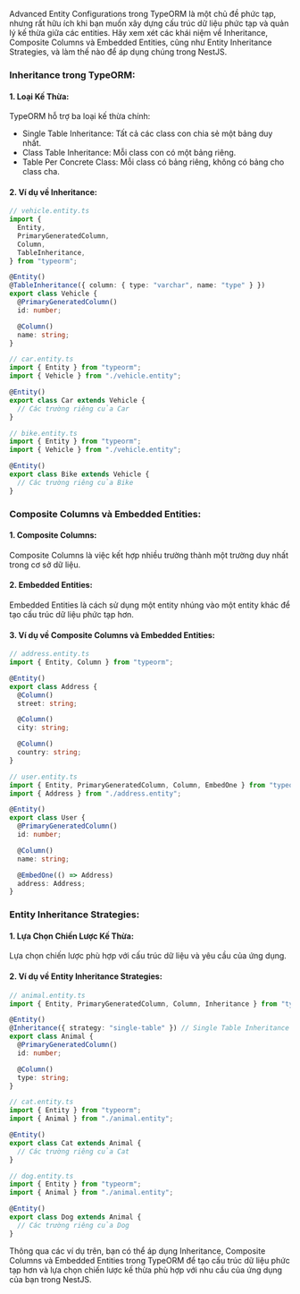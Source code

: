 Advanced Entity Configurations trong TypeORM là một chủ đề phức tạp, nhưng rất hữu ích khi bạn muốn xây dựng cấu trúc dữ liệu phức tạp và quản lý kế thừa giữa các entities. Hãy xem xét các khái niệm về Inheritance, Composite Columns và Embedded Entities, cũng như Entity Inheritance Strategies, và làm thế nào để áp dụng chúng trong NestJS.

### Inheritance trong TypeORM:

#### 1. Loại Kế Thừa:

TypeORM hỗ trợ ba loại kế thừa chính:

- Single Table Inheritance: Tất cả các class con chia sẻ một bảng duy nhất.
- Class Table Inheritance: Mỗi class con có một bảng riêng.
- Table Per Concrete Class: Mỗi class có bảng riêng, không có bảng cho class cha.

#### 2. Ví dụ về Inheritance:

```typescript
// vehicle.entity.ts
import {
  Entity,
  PrimaryGeneratedColumn,
  Column,
  TableInheritance,
} from "typeorm";

@Entity()
@TableInheritance({ column: { type: "varchar", name: "type" } })
export class Vehicle {
  @PrimaryGeneratedColumn()
  id: number;

  @Column()
  name: string;
}

// car.entity.ts
import { Entity } from "typeorm";
import { Vehicle } from "./vehicle.entity";

@Entity()
export class Car extends Vehicle {
  // Các trường riêng của Car
}

// bike.entity.ts
import { Entity } from "typeorm";
import { Vehicle } from "./vehicle.entity";

@Entity()
export class Bike extends Vehicle {
  // Các trường riêng của Bike
}
```

### Composite Columns và Embedded Entities:

#### 1. Composite Columns:

Composite Columns là việc kết hợp nhiều trường thành một trường duy nhất trong cơ sở dữ liệu.

#### 2. Embedded Entities:

Embedded Entities là cách sử dụng một entity nhúng vào một entity khác để tạo cấu trúc dữ liệu phức tạp hơn.

#### 3. Ví dụ về Composite Columns và Embedded Entities:

```typescript
// address.entity.ts
import { Entity, Column } from "typeorm";

@Entity()
export class Address {
  @Column()
  street: string;

  @Column()
  city: string;

  @Column()
  country: string;
}

// user.entity.ts
import { Entity, PrimaryGeneratedColumn, Column, EmbedOne } from "typeorm";
import { Address } from "./address.entity";

@Entity()
export class User {
  @PrimaryGeneratedColumn()
  id: number;

  @Column()
  name: string;

  @EmbedOne(() => Address)
  address: Address;
}
```

### Entity Inheritance Strategies:

#### 1. Lựa Chọn Chiến Lược Kế Thừa:

Lựa chọn chiến lược phù hợp với cấu trúc dữ liệu và yêu cầu của ứng dụng.

#### 2. Ví dụ về Entity Inheritance Strategies:

```typescript
// animal.entity.ts
import { Entity, PrimaryGeneratedColumn, Column, Inheritance } from "typeorm";

@Entity()
@Inheritance({ strategy: "single-table" }) // Single Table Inheritance
export class Animal {
  @PrimaryGeneratedColumn()
  id: number;

  @Column()
  type: string;
}

// cat.entity.ts
import { Entity } from "typeorm";
import { Animal } from "./animal.entity";

@Entity()
export class Cat extends Animal {
  // Các trường riêng của Cat
}

// dog.entity.ts
import { Entity } from "typeorm";
import { Animal } from "./animal.entity";

@Entity()
export class Dog extends Animal {
  // Các trường riêng của Dog
}
```

Thông qua các ví dụ trên, bạn có thể áp dụng Inheritance, Composite Columns và Embedded Entities trong TypeORM để tạo cấu trúc dữ liệu phức tạp hơn và lựa chọn chiến lược kế thừa phù hợp với nhu cầu của ứng dụng của bạn trong NestJS.
